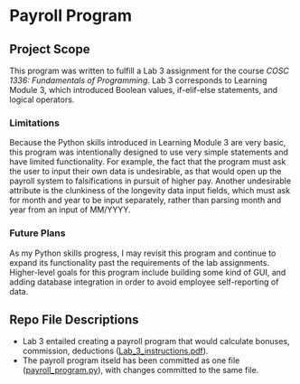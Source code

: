 # Payroll Program

## Project Scope
This program was written to fulfill a Lab 3 assignment for the course *COSC 1336: Fundamentals of Programming*. Lab 3 corresponds to Learning Module 3, which introduced Boolean values, if-elif-else statements, and logical operators.

### Limitations
Because the Python skills introduced in Learning Module 3 are very basic, this program was intentionally designed to use very simple statements and have limited functionality. For example, the fact that the program must ask the user to input their own data is undesirable, as that would open up the payroll system to falsifications in pursuit of higher pay. Another undesirable attribute is the clunkiness of the longevity data input fields, which must ask for month and year to be input separately, rather than parsing month and year from an input of MM/YYYY.

### Future Plans
As my Python skills progress, I may revisit this program and continue to expand its functionality past the requirements of the lab assignments. Higher-level goals for this program include building some kind of GUI, and adding database integration in order to avoid employee self-reporting of data.

## Repo File Descriptions
- Lab 3 entailed creating a payroll program that would calculate bonuses, commission, deductions ([Lab_3_instructions.pdf](https://github.com/emnharris/COSC-1336/blob/master/payroll_program/Lab_3_instructions.pdf)).
- The payroll program itseld has been committed as one file ([payroll_program.py](https://github.com/emnharris/COSC-1336/blob/master/payroll_program/payroll_program.py)), with changes committed to the same file.
